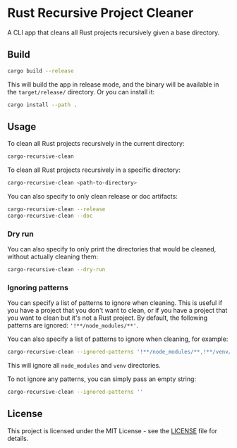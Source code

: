 # Rust Recursive Project Cleaner

A CLI app that cleans all Rust projects recursively given a base directory.

## Build

```bash
cargo build --release
```
This will build the app in release mode, and the binary will be available in the `target/release/` directory. Or you can install it:

```bash
cargo install --path .
```

## Usage

To clean all Rust projects recursively in the current directory:

```bash
cargo-recursive-clean
```

To clean all Rust projects recursively in a specific directory:

```bash
cargo-recursive-clean <path-to-directory>
```

You can also specify to only clean release or doc artifacts:

```bash
cargo-recursive-clean --release
cargo-recursive-clean --doc
```

### Dry run

You can also specify to only print the directories that would be cleaned, without actually cleaning them:

```bash
cargo-recursive-clean --dry-run
```

### Ignoring patterns

You can specify a list of patterns to ignore when cleaning. This is useful if you have a project that you don't want to clean, or if you have a project that you want to clean but it's not a Rust project. By default, the following patterns are ignored: `'!**/node_modules/**'`.

You can also specify a list of patterns to ignore when cleaning, for example:

```bash
cargo-recursive-clean --ignored-patterns '!**/node_modules/**,!**/venv/**'
```

This will ignore all `node_modules` and `venv` directories.

To not ignore any patterns, you can simply pass an empty string:

```bash
cargo-recursive-clean --ignored-patterns ''
```

## License

This project is licensed under the MIT License - see the [LICENSE](LICENSE) file for details.